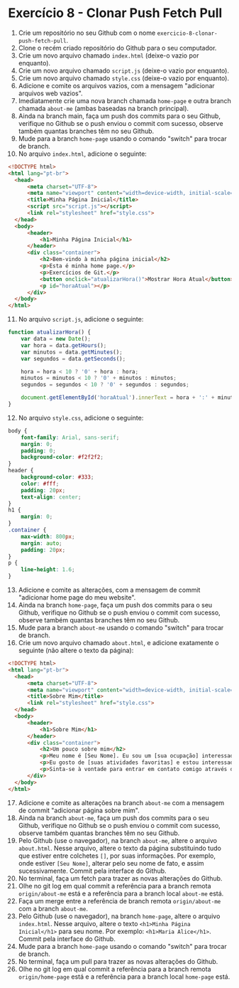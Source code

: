# Exercício 8 - Clonar Push Fetch Pull

1. Crie um repositório no seu Github com o nome `exercicio-8-clonar-push-fetch-pull`.
2. Clone o recém criado repositório do Github para o seu computador.
3. Crie um novo arquivo chamado `index.html` (deixe-o vazio por enquanto).
4. Crie um novo arquivo chamado `script.js` (deixe-o vazio por enquanto).
5. Crie um novo arquivo chamado `style.css` (deixe-o vazio por enquanto).
6. Adicione e comite os arquivos vazios, com a mensagem "adicionar arquivos web vazios".
7. Imediatamente crie uma nova branch chamada `home-page` e outra branch chamada `about-me` (ambas baseadas na branch principal).
8. Ainda na branch main, faça um push dos commits para o seu Github, verifique no Github se o push enviou o commit com sucesso, observe também quantas branches têm no seu Github.
9. Mude para a branch `home-page` usando o comando "switch" para trocar de branch.
10. No arquivo `index.html`, adicione o seguinte:

```html
<!DOCTYPE html>
<html lang="pt-br">
  <head>
      <meta charset="UTF-8">
      <meta name="viewport" content="width=device-width, initial-scale=1.0">
      <title>Minha Página Inicial</title>
      <script src="script.js"></script>
      <link rel="stylesheet" href="style.css">
  </head>
  <body>
      <header>
          <h1>Minha Página Inicial</h1>
      </header>
      <div class="container">
          <h2>Bem-vindo à minha página inicial</h2>
          <p>Esta é minha home page.</p>
          <p>Exercícios de Git.</p>
          <button onclick="atualizarHora()">Mostrar Hora Atual</button>
          <p id="horaAtual"></p>
      </div>
  </body>
</html>

```

11. No arquivo `script.js`, adicione o seguinte:

```javascript
function atualizarHora() {
    var data = new Date();
    var hora = data.getHours();
    var minutos = data.getMinutes();
    var segundos = data.getSeconds();

    hora = hora < 10 ? '0' + hora : hora;
    minutos = minutos < 10 ? '0' + minutos : minutos;
    segundos = segundos < 10 ? '0' + segundos : segundos;

    document.getElementById('horaAtual').innerText = hora + ':' + minutos + ':' + segundos;
}

```

12. No arquivo `style.css`, adicione o seguinte:

```css
body {
    font-family: Arial, sans-serif;
    margin: 0;
    padding: 0;
    background-color: #f2f2f2;
}
header {
    background-color: #333;
    color: #fff;
    padding: 20px;
    text-align: center;
}
h1 {
    margin: 0;
}
.container {
    max-width: 800px;
    margin: auto;
    padding: 20px;
}
p {
    line-height: 1.6;
}

```

13. Adicione e comite as alterações, com a mensagem de commit "adicionar home page do meu website".
14. Ainda na branch `home-page`, faça um push dos commits para o seu Github, verifique no Github se o push enviou o commit com sucesso, observe também quantas branches têm no seu Github.
15. Mude para a branch `about-me` usando o comando "switch" para trocar de branch.
16. Crie um novo arquivo chamado `about.html`, e adicione exatamente o seguinte (não altere o texto da página):

```html
<!DOCTYPE html>
<html lang="pt-br">
  <head>
      <meta charset="UTF-8">
      <meta name="viewport" content="width=device-width, initial-scale=1.0">
      <title>Sobre Mim</title>
      <link rel="stylesheet" href="style.css">
  </head>
  <body>
      <header>
          <h1>Sobre Mim</h1>
      </header>
      <div class="container">
          <h2>Um pouco sobre mim</h2>
          <p>Meu nome é [Seu Nome]. Eu sou um [sua ocupação] interessado em [seus interesses].</p>
          <p>Eu gosto de [suas atividades favoritas] e estou interessado em aprender mais sobre [áreas de interesse].</p>
          <p>Sinta-se à vontade para entrar em contato comigo através do meu e-mail: [seu e-mail].</p>
      </div>
  </body>
</html>

```

17. Adicione e comite as alterações na branch `about-me` com a mensagem de commit "adicionar página sobre mim".
18. Ainda na branch `about-me`, faça um push dos commits para o seu Github, verifique no Github se o push enviou o commit com sucesso, observe também quantas branches têm no seu Github.
19. Pelo Github (use o navegador), na branch `about-me`, altere o arquivo `about.html`. Nesse arquivo, altere o texto da página substituindo tudo que estiver entre colchetes `[]`, por suas informações. Por exemplo, onde estiver `[Seu Nome]`, alterar pelo seu nome de fato, e assim sucessivamente. Commit pela interface do Github.
20. No terminal, faça um fetch para trazer as novas alterações do Github.
21. Olhe no git log em qual commit a referência para a branch remota `origin/about-me` está e a referência para a branch local `about-me` está.
22. Faça um merge entre a referência de branch remota `origin/about-me` com a branch `about-me`.
23. Pelo Github (use o navegador), na branch `home-page`, altere o arquivo `index.html`. Nesse arquivo, altere o texto `<h1>Minha Página Inicial</h1>` para seu nome. Por exemplo: `<h1>Maria Alice</h1>`. Commit pela interface do Github.
24. Mude para a branch `home-page` usando o comando "switch" para trocar de branch.
25. No terminal, faça um pull para trazer as novas alterações do Github.
26. Olhe no git log em qual commit a referência para a branch remota `origin/home-page` está e a referência para a branch local `home-page` está.
